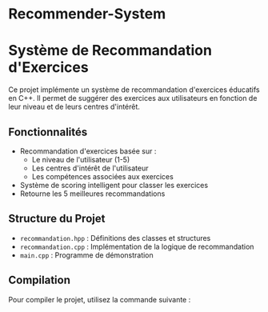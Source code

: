 # Recommender-System
# Système de Recommandation d'Exercices

Ce projet implémente un système de recommandation d'exercices éducatifs en C++. Il permet de suggérer des exercices aux utilisateurs en fonction de leur niveau et de leurs centres d'intérêt.

## Fonctionnalités

- Recommandation d'exercices basée sur :
  - Le niveau de l'utilisateur (1-5)
  - Les centres d'intérêt de l'utilisateur
  - Les compétences associées aux exercices
- Système de scoring intelligent pour classer les exercices
- Retourne les 5 meilleures recommandations

## Structure du Projet

- `recommandation.hpp` : Définitions des classes et structures
- `recommandation.cpp` : Implémentation de la logique de recommandation
- `main.cpp` : Programme de démonstration

## Compilation

Pour compiler le projet, utilisez la commande suivante :
  
